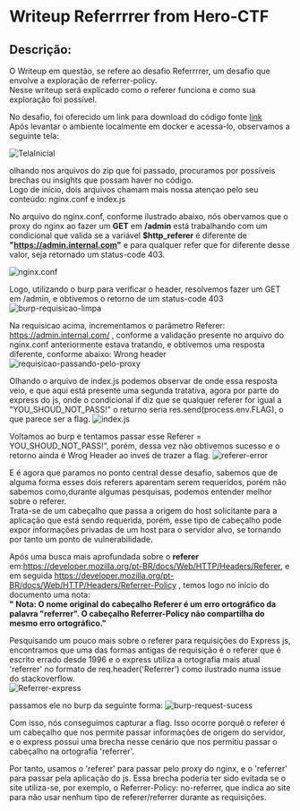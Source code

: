 # Writeup Referrrrer from Hero-CTF

## Descrição:
O Writeup em questão, se refere ao desafio Referrrrer, um desafio que envolve a exploração de referrer-policy.  
Nesse writeup será explicado como o referer funciona e como sua exploração foi possível. 

No desafio, foi oferecido um link para download do código fonte [link](./Referrrrer.zip)   
Após levantar o ambiente localmente em docker e acessa-lo, observamos a seguinte tela:

![TelaInicial](./png/telainicial.png) 



olhando nos arquivos do zip que foi passado, procuramos por possíveis brechas ou insights que possam haver 
no código.  
Logo de início, dois arquivos chamam mais nossa atençao pelo seu conteúdo:  nginx.conf e index.js

No arquivo do nginx.conf, conforme ilustrado abaixo, nós obervamos que o proxy do nginx  ao fazer um **GET** em **/admin** está trabalhando com um condicional que valida se  a variável **$http_referer** é diferente de **"https://admin.internal.com"** e para qualquer refer que for diferente desse valor, seja retornado um status-code 403.

![nginx.conf](./png/nginx-conf.png)

Logo, utilizando o burp para verificar o header, resolvemos fazer um GET em /admin, e obtivemos o retorno de um status-code 403
![burp-requisicao-limpa](./png/requisicao-limpa.png)


Na requisicao acima, incrementamos o parâmetro
Referer: https://admin.internal.com/ , conforme a validação presente no arquivo do nginx.conf anteriormente estava tratando, e obtivemos uma resposta diferente, conforme abaixo:  Wrong header
![requisicao-passando-pelo-proxy](./png/requisicao-passando-pelo-proxy.png)



Olhando o arquivo de index.js podemos observar de onde essa resposta veio, e que aqui está presente uma segunda tratativa, agora por parte do express do js, onde o condicional if diz que se qualquer referer for igual a "YOU_SHOUD_NOT_PASS!" o returno seria res.send(process.env.FLAG), o que parece ser a flag.
![index.js](./png/indexjs.png)


Voltamos ao burp e tentamos passar esse Referer = YOU_SHOUD_NOT_PASS!", porém, dessa vez não obtivemos sucesso e o retorno ainda é Wrog Header ao inveś de trazer a flag.
![referer-error](./png/referer-error.png)


E é agora que paramos no ponto central desse desafio, sabemos que de alguma forma esses dois referers aparentam  serem requeridos, porém não sabemos como,durante algumas pesquisas, podemos entender melhor sobre o referer.  
Trata-se de um cabeçalho que passa a origem do host solicitante para a aplicação  que está sendo requerida, porém, esse tipo de cabeçalho pode expor informações privadas de um host para o servidor alvo, se tornando por tanto um ponto de vulnerabilidade.

Após uma busca mais aprofundada sobre o **referer** em:https://developer.mozilla.org/pt-BR/docs/Web/HTTP/Headers/Referer, e em seguida https://developer.mozilla.org/pt-BR/docs/Web/HTTP/Headers/Referrer-Policy , temos logo no início do documento uma nota:  
    **" Nota: O nome original do cabeçalho Referer é um erro ortográfico da palavra "referrer". O cabeçalho Referrer-Policy não compartilha do mesmo erro ortográfico."**

Pesquisando um pouco mais sobre o referer para requisições do Express js, encontramos que uma das formas antigas de requisição é o referer que é escrito errado desde 1996 e o express utiliza a ortografia mais atual 'referrer' no formato de  req.header('Referrer') como ilustrado numa issue do stackoverflow.  
![Referrer-express](./png/referrer-express.png)




passamos ele no burp da seguinte forma:
![burp-request-sucess](./png/requisicao-passando-pelo-express.png)

Com isso, nós conseguimos capturar a flag.
Isso ocorre porquê o referer é um cabeçalho que nos permite passar informações de origem do servidor, e o express possui uma brecha nesse cenário que nos permitiu passar o cabeçalho na ortografia 'referrer'.

Por tanto, usamos o 'referer' para passar pelo proxy do nginx, e o 'referrer' para passar pela aplicação do js.
Essa brecha poderia ter sido evitada se o site utiliza-se, por exemplo, o Referrer-Policy: no-referrer, que indica ao site para não usar nenhum tipo de referer/referrer durante as requisições.